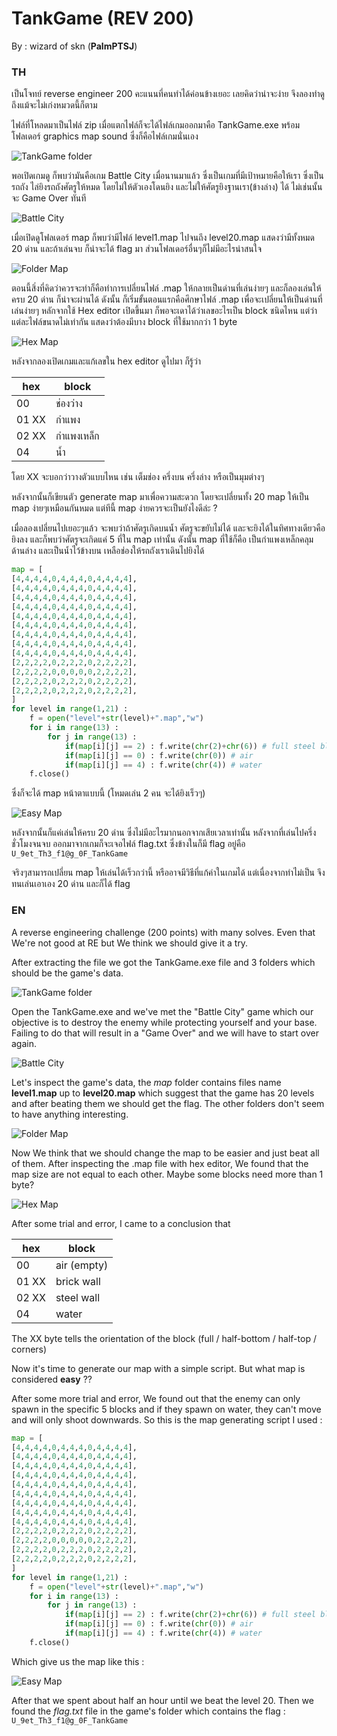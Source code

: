 TankGame (REV 200)
=================
By : wizard of skn (**PalmPTSJ**)

### TH

เป็นโจทย์ reverse engineer 200 คะแนนที่คนทำได้ค่อนข้างเยอะ เลยคิดว่าน่าจะง่าย จึงลองทำดูถึงแม้จะไม่เก่งหมวดนี้ก็ตาม

ไฟล์ที่โหลดมาเป็นไฟล์ zip เมื่อแตกไฟล์ก็จะได้ไฟล์เกมออกมาคือ TankGame.exe พร้อมโฟลเดอร์ graphics map sound ซึ่งก็คือไฟล์เกมนั่นเอง

![TankGame folder](Tank1.png)

พอเปิดเกมดู ก็พบว่ามันคือเกม Battle City เมื่อนานมาแล้ว ซึ่งเป็นเกมที่มีเป้าหมายคือให้เรา ซึ่งเป็นรถถัง ไล่ยิงรถถังศัตรูให้หมด โดยไม่ให้ตัวเองโดนยิง และไม่ให้ศัตรูยิงฐานเรา(ข้างล่าง) ได้ ไม่เช่นนั้นจะ Game Over ทันที

![Battle City](Tank2.png)

เมื่อเปิดดูโฟลเดอร์ map ก็พบว่ามีไฟล์ level1.map ไปจนถึง level20.map แสดงว่ามีทั้งหมด 20 ด่าน และถ้าเล่นจบ ก็น่าจะได้ flag มา ส่วนโฟลเดอร์อื่นๆก็ไม่มีอะไรน่าสนใจ

![Folder Map](Tank3.png)

ตอนนี้สิ่งที่คิดว่าควรจะทำก็คือทำการเปลี่ยนไฟล์ .map ให้กลายเป็นด่านที่เล่นง่ายๆ และก็ลองเล่นให้ครบ 20 ด่าน ก็น่าจะผ่านได้ ดังนั้น ก็เริ่มขั้นตอนแรกคือศึกษาไฟล์ .map เพื่อจะเปลี่ยนให้เป็นด่านที่เล่นง่ายๆ หลักจากใช้ Hex editor เปิดขึ้นมา ก็พอจะเดาได้ว่าเลขอะไรเป็น block ชนิดไหน แต่ว่าแต่ละไฟล์ขนาดไม่เท่ากัน แสดงว่าต้องมีบาง block ที่ใช้มากกว่า 1 byte

![Hex Map](Tank4.png)

หลังจากลองเปิดเกมและแก้เลขใน hex editor ดูไปมา ก็รู้ว่า

|hex   | block      |
|------|-----------|
|00    | ช่องว่าง     |
|01 XX | กำแพง     |
|02 XX | กำแพงเหล็ก |
|04    | น้ำ        |

โดย XX จะบอกว่าวางตัวแบบไหน เช่น เต็มช่อง ครึ่งบน ครึ่งล่าง หรือเป็นมุมต่างๆ

หลังจากนั้นก็เขียนตัว generate map มาเพื่อความสะดวก โดยจะเปลี่ยนทั้ง 20 map ให้เป็น map ง่ายๆเหมือนกันหมด แต่ทีนี้ map ง่ายควรจะเป็นยังไงดีล่ะ ?

เมื่อลองเปลี่ยนไปเยอะๆแล้ว จะพบว่าถ้าศัตรูเกิดบนน้ำ ศัตรูจะขยับไม่ได้ และจะยิงได้ในทิศทางเดียวคือยิงลง และก็พบว่าศัตรูจะเกิดแค่ 5 ที่ใน map เท่านั้น ดังนั้น map ที่ใช้ก็คือ เป็นกำแพงเหล็กคลุมด้านล่าง และเป็นน้ำไว้ข้างบน เหลือช่องให้รถถังเราเดินไปยิงได้

```python
map = [
[4,4,4,4,0,4,4,4,0,4,4,4,4],
[4,4,4,4,0,4,4,4,0,4,4,4,4],
[4,4,4,4,0,4,4,4,0,4,4,4,4],
[4,4,4,4,0,4,4,4,0,4,4,4,4],
[4,4,4,4,0,4,4,4,0,4,4,4,4],
[4,4,4,4,0,4,4,4,0,4,4,4,4],
[4,4,4,4,0,4,4,4,0,4,4,4,4],
[4,4,4,4,0,4,4,4,0,4,4,4,4],
[4,4,4,4,0,4,4,4,0,4,4,4,4],
[2,2,2,2,0,2,2,2,0,2,2,2,2],
[2,2,2,2,0,0,0,0,0,2,2,2,2],
[2,2,2,2,0,2,2,2,0,2,2,2,2],
[2,2,2,2,0,2,2,2,0,2,2,2,2],
]
for level in range(1,21) :
	f = open("level"+str(level)+".map","w")
	for i in range(13) :
		for j in range(13) :
			if(map[i][j] == 2) : f.write(chr(2)+chr(6)) # full steel block
			if(map[i][j] == 0) : f.write(chr(0)) # air
			if(map[i][j] == 4) : f.write(chr(4)) # water
	f.close()
```

ซึ่งก็จะได้ map หน้าตาแบบนี้ (โหมดเล่น 2 คน จะได้ยิงเร็วๆ)

![Easy Map](Tank5.png)

หลังจากนั้นก็แค่เล่นให้ครบ 20 ด่าน ซึ่งไม่มีอะไรมากนอกจากเสียเวลาเท่านั้น หลังจากที่เล่นไปครึ่งชั่วโมงจนจบ ออกมาจากเกมก็จะเจอไฟล์ flag.txt ซึ่งข้างในก็มี flag อยู่คือ `U_9et_Th3_f1@g_0F_TankGame`

จริงๆสามารถเปลี่ยน map ให้เล่นได้เร็วกว่านี้ หรืออาจมีวิธีที่แก้ค่าในเกมได้ แต่เนื่องจากทำไม่เป็น จึงทนเล่นเอาเอง 20 ด่าน และก็ได้ flag

### EN

A reverse engineering challenge (200 points) with many solves. Even that We're not good at RE but We think we should give it a try.

After extracting the file we got the TankGame.exe file and 3 folders which should be the game's data.

![TankGame folder](Tank1.png)

Open the TankGame.exe and we've met the "Battle City" game which our objective is to destroy the enemy while protecting yourself and your base. Failing to do that will result in a "Game Over" and we will have to start over again.

![Battle City](Tank2.png)

Let's inspect the game's data, the *map* folder contains files name **level1.map** up to **level20.map** which suggest that the game has 20 levels and after beating them we should get the flag. The other folders don't seem to have anything interesting.

![Folder Map](Tank3.png)

Now We think that we should change the map to be easier and just beat all of them. After inspecting the .map file with hex editor, We found that the map size are not equal to each other. Maybe some blocks need more than 1 byte?

![Hex Map](Tank4.png)

After some trial and error, I came to a conclusion that

|hex   | block      |
|------|-----------|
|00    | air (empty)     |
|01 XX | brick wall     |
|02 XX | steel wall |
|04    | water       |

The XX byte tells the orientation of the block (full / half-bottom / half-top / corners)

Now it's time to generate our map with a simple script. But what map is considered **easy** ??

After some more trial and error, We found out that the enemy can only spawn in the specific 5 blocks and if they spawn on water, they can't move and will only shoot downwards. So this is the map generating script I used : 

```python
map = [
[4,4,4,4,0,4,4,4,0,4,4,4,4],
[4,4,4,4,0,4,4,4,0,4,4,4,4],
[4,4,4,4,0,4,4,4,0,4,4,4,4],
[4,4,4,4,0,4,4,4,0,4,4,4,4],
[4,4,4,4,0,4,4,4,0,4,4,4,4],
[4,4,4,4,0,4,4,4,0,4,4,4,4],
[4,4,4,4,0,4,4,4,0,4,4,4,4],
[4,4,4,4,0,4,4,4,0,4,4,4,4],
[4,4,4,4,0,4,4,4,0,4,4,4,4],
[2,2,2,2,0,2,2,2,0,2,2,2,2],
[2,2,2,2,0,0,0,0,0,2,2,2,2],
[2,2,2,2,0,2,2,2,0,2,2,2,2],
[2,2,2,2,0,2,2,2,0,2,2,2,2],
]
for level in range(1,21) :
	f = open("level"+str(level)+".map","w")
	for i in range(13) :
		for j in range(13) :
			if(map[i][j] == 2) : f.write(chr(2)+chr(6)) # full steel block
			if(map[i][j] == 0) : f.write(chr(0)) # air
			if(map[i][j] == 4) : f.write(chr(4)) # water
	f.close()
```

Which give us the map like this :

![Easy Map](Tank5.png)

After that we spent about half an hour until we beat the level 20. Then we found the *flag.txt* file in the game's folder which contains the flag : `U_9et_Th3_f1@g_0F_TankGame`
